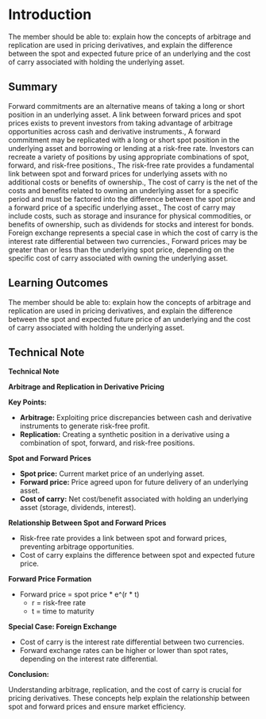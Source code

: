# Introduction

The member should be able to: explain how the concepts of arbitrage and replication are used in pricing derivatives, and explain the difference between the spot and expected future price of an underlying and the cost of carry associated with holding the underlying asset.

## Summary

Forward commitments are an alternative means of taking a long or short position in an underlying asset. A link between forward prices and spot prices exists to prevent investors from taking advantage of arbitrage opportunities across cash and derivative instruments., A forward commitment may be replicated with a long or short spot position in the underlying asset and borrowing or lending at a risk-free rate. Investors can recreate a variety of positions by using appropriate combinations of spot, forward, and risk-free positions., The risk-free rate provides a fundamental link between spot and forward prices for underlying assets with no additional costs or benefits of ownership., The cost of carry is the net of the costs and benefits related to owning an underlying asset for a specific period and must be factored into the difference between the spot price and a forward price of a specific underlying asset., The cost of carry may include costs, such as storage and insurance for physical commodities, or benefits of ownership, such as dividends for stocks and interest for bonds. Foreign exchange represents a special case in which the cost of carry is the interest rate differential between two currencies., Forward prices may be greater than or less than the underlying spot price, depending on the specific cost of carry associated with owning the underlying asset.

## Learning Outcomes

The member should be able to: explain how the concepts of arbitrage and replication are used in pricing derivatives, and explain the difference between the spot and expected future price of an underlying and the cost of carry associated with holding the underlying asset.

## Technical Note

**Technical Note**

**Arbitrage and Replication in Derivative Pricing**

**Key Points:**

* **Arbitrage:** Exploiting price discrepancies between cash and derivative instruments to generate risk-free profit.
* **Replication:** Creating a synthetic position in a derivative using a combination of spot, forward, and risk-free positions.

**Spot and Forward Prices**

* **Spot price:** Current market price of an underlying asset.
* **Forward price:** Price agreed upon for future delivery of an underlying asset.
* **Cost of carry:** Net cost/benefit associated with holding an underlying asset (storage, dividends, interest).

**Relationship Between Spot and Forward Prices**

* Risk-free rate provides a link between spot and forward prices, preventing arbitrage opportunities.
* Cost of carry explains the difference between spot and expected future price.

**Forward Price Formation**

* Forward price = spot price * e^(r * t)
    * r = risk-free rate
    * t = time to maturity

**Special Case: Foreign Exchange**

* Cost of carry is the interest rate differential between two currencies.
* Forward exchange rates can be higher or lower than spot rates, depending on the interest rate differential.

**Conclusion:**

Understanding arbitrage, replication, and the cost of carry is crucial for pricing derivatives. These concepts help explain the relationship between spot and forward prices and ensure market efficiency.